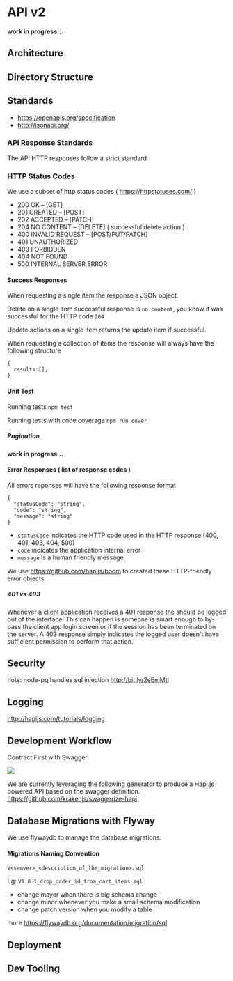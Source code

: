 # API v2

__work in progress...__

## Architecture

## Directory Structure

## Standards

- https://openapis.org/specification
- http://jsonapi.org/

### API Response Standards

The API HTTP responses follow a strict standard.

### HTTP Status Codes

We use a subset of http status codes ( https://httpstatuses.com/ )

- 200 OK – [GET]
- 201 CREATED – [POST]
- 202 ACCEPTED – [PATCH]
- 204 NO CONTENT – [DELETE] ( successful delete action )
- 400 INVALID REQUEST – [POST/PUT/PATCH]
- 401 UNAUTHORIZED
- 403 FORBIDDEN
- 404 NOT FOUND
- 500 INTERNAL SERVER ERROR

#### Success Responses

When requesting a single item the response a JSON object.

Delete on a single item successful response is `no content`, you know it was successful for the HTTP code `204`

Update actions on a single item returns the update item if successful.

When requesting a collection of items the response will always have the following structure
```
{
  results:[],
}
```

#### Unit Test

Running tests `npm test`

Running tests with code coverage `npm run cover`

##### Pagination

__work in progress...__

#### Error Responses ( list of response codes )

All errors reponses will have the following response format
```
{
  "statusCode": "string",
  "code": "string",
  "message": "string"
}
```

- `statusCode` indicates the HTTP code used in the HTTP response  (400, 401, 403, 404, 500)
- `code` indicates the application internal error
- `message` is a human friendly message

We use https://github.com/hapijs/boom to created these HTTP-friendly error objects.

##### 401 vs 403
Whenever a client application receives a 401 response the should be logged out of the interface. This can happen is someone is smart enough to by-pass the client app login screen or if the session has been terminated on the server.
A 403 response simply indicates the logged user doesn't have sufficient permission to perform that action.

## Security

note:  node-pg handles sql injection http://bit.ly/2eEmMtl

## Logging

http://hapijs.com/tutorials/logging


## Development Workflow

Contract First with Swagger.

![](http://bit.ly/2bWgBlQ)

We are currently leveraging the following generator to produce a Hapi.js powered API based on the swagger definition. https://github.com/krakenjs/swaggerize-hapi

## Database Migrations with Flyway

We use flywaydb to manage the database migrations.

#### Migrations Naming Convention

`V<semver>_<description_of_the_migration>.sql`    

Eg: `V1.0.1_drop_order_id_from_cart_items.sql`   

- change mayor when there is big schema change
- change minor whenever you make a small schema modification
- change patch version when you modify a table

more https://flywaydb.org/documentation/migration/sql


## Deployment

## Dev Tooling

